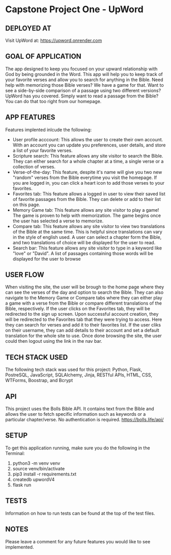 # Capstone Project One - UpWord

## DEPLOYED AT
Visit UpWord at: https://upword.onrender.com

## GOAL OF APPLICATION
The app designed to keep you focused on your upward relationship with God by being grounded in the Word. This app will help you to keep track of your favorite verses and allow you to search for anything in the Bible. Need help with memorizing those Bible verses? We have a game for that. Want to see a side-by-side comparison of a passage using two different versions? UpWord has you covered. Simply want to read a passage from the Bible? You can do that too right from our homepage. 

## APP FEATURES
Features implented inlcude the following:
- User profile acccount: This allows the user to create their own account. With an account you can update you preferences, user details, and store a list of your favorite verses.
- Scripture search: This feature allows any site visitor to search the Bible. They can either search for a whole chapter at a time, a single verse or a collection of verses. 
- Verse-of-the-day: This feature, despite it's name will give you two new "random" verses from the Bible everytime you visit the homepage. If you are logged in, you can click a heart icon to add those verses to your favorites. 
- Favorites tab: This feature allows a logged in user to view their saved list of favorite passages from the Bible. They can delete or add to their list on this page. 
- Memory Game tab: This feature allows any site visitor to play a game! The game is proven to help with memorization. The game begins once the user has selected a verse to memorize.
- Compare tab: This feature allows any site visitor to view two translations of the Bible at the same time. This is helpful since translations can vary in the style of english used. A user can select a chapter form the Bible, and two translations of choice will be displayed for the user to read. 
- Search bar: This feature allows any site visitor to type in a keyword like "love" or "David". A list of passages containing those words will be displayed for the user to browse

## USER FLOW
When visiting the site, the user will be brough to the home page where they can see the verses of the day and option to search the Bible. They can also navigate to the Memory Game or Compare tabs where they can either play a game with a verse from the Bible or compare different translations of the Bible, respectively. If the user clicks on the Favorites tab, they will be redirected to the sign up screen. Upon successful account creation, they will be redirected to the Favorites tab that they were trying to access. Here they can search for verses and add it to their favorites list. If the user cliks on their username, they can add details to their account and set a default translation for the whole site to use. Once done browsing the site, the user could then logout using the link in the nav bar. 

## TECH STACK USED
The following tech stack was used for this project: Python, Flask, PostreSQL, JavaScript, SQLAlchemy, Jinja, RESTful APIs, HTML, CSS, WTForms, Boostrap, and Bcrypt

## API
This project uses the Bolls Bible API. It contains text from the Bible and allows the user to fetch specific information such as keywords or a particular chapter/verse. No authentication is required.
https://bolls.life/api/

## SETUP
To get this application running, make sure you do the following in the Terminal:
1. python3 -m venv venv
2. source venv/bin/activate
3. pip3 install -r requirements.txt
4. createdb upwordV4
5. flask run

## TESTS
Information on how to run tests can be found at the top of the test files. 

## NOTES
Please leave a comment for any future features you would like to see implemented.

